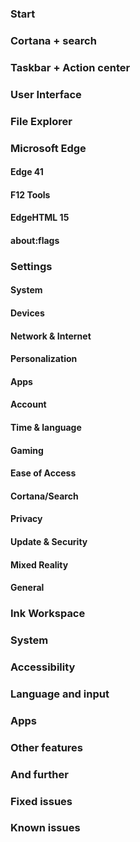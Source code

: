 ### Start

### Cortana + search

### Taskbar + Action center

### User Interface

### File Explorer

### Microsoft Edge
#### Edge 41

#### F12 Tools

#### EdgeHTML 15

#### about:flags

### Settings
#### System

#### Devices

#### Network & Internet

#### Personalization

#### Apps

#### Account

#### Time & language

#### Gaming

#### Ease of Access

#### Cortana/Search

#### Privacy

#### Update & Security

#### Mixed Reality

#### General

### Ink Workspace

### System

### Accessibility

### Language and input

### Apps

### Other features

### And further

### Fixed issues

### Known issues